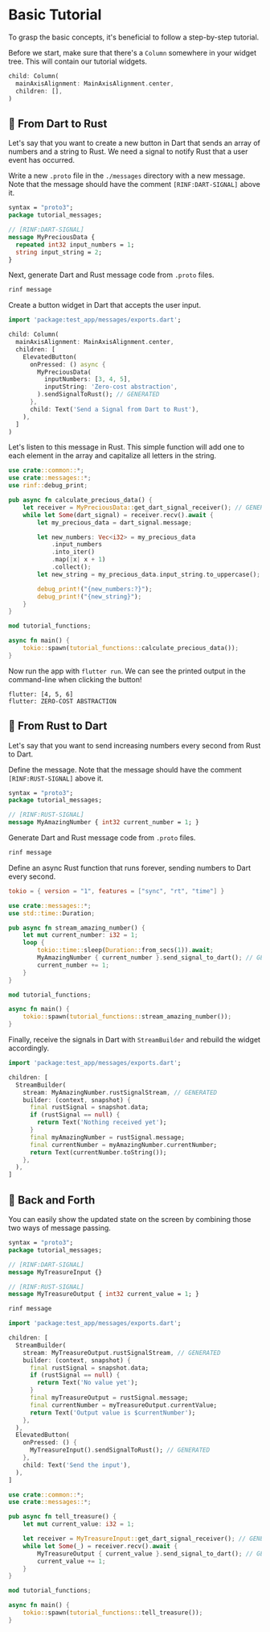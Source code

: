 # Basic Tutorial

To grasp the basic concepts, it's beneficial to follow a step-by-step tutorial.

Before we start, make sure that there's a `Column` somewhere in your widget tree. This will contain our tutorial widgets.

```dart title="lib/main.dart"
child: Column(
  mainAxisAlignment: MainAxisAlignment.center,
  children: [],
)
```

## 🚨 From Dart to Rust

Let's say that you want to create a new button in Dart that sends an array of numbers and a string to Rust. We need a signal to notify Rust that a user event has occurred.

Write a new `.proto` file in the `./messages` directory with a new message. Note that the message should have the comment `[RINF:DART-SIGNAL]` above it.

```proto title="messages/tutorial_messages.proto"
syntax = "proto3";
package tutorial_messages;

// [RINF:DART-SIGNAL]
message MyPreciousData {
  repeated int32 input_numbers = 1;
  string input_string = 2;
}
```

Next, generate Dart and Rust message code from `.proto` files.

```bash title="CLI"
rinf message
```

Create a button widget in Dart that accepts the user input.

```dart title="lib/main.dart"
import 'package:test_app/messages/exports.dart';

child: Column(
  mainAxisAlignment: MainAxisAlignment.center,
  children: [
    ElevatedButton(
      onPressed: () async {
        MyPreciousData(
          inputNumbers: [3, 4, 5],
          inputString: 'Zero-cost abstraction',
        ).sendSignalToRust(); // GENERATED
      },
      child: Text('Send a Signal from Dart to Rust'),
    ),
  ]
)
```

Let's listen to this message in Rust. This simple function will add one to each element in the array and capitalize all letters in the string.

```rust title="native/hub/src/tutorial_functions.rs"
use crate::common::*;
use crate::messages::*;
use rinf::debug_print;

pub async fn calculate_precious_data() {
    let receiver = MyPreciousData::get_dart_signal_receiver(); // GENERATED
    while let Some(dart_signal) = receiver.recv().await {
        let my_precious_data = dart_signal.message;

        let new_numbers: Vec<i32> = my_precious_data
            .input_numbers
            .into_iter()
            .map(|x| x + 1)
            .collect();
        let new_string = my_precious_data.input_string.to_uppercase();

        debug_print!("{new_numbers:?}");
        debug_print!("{new_string}");
    }
}
```

```rust title="native/hub/src/lib.rs"
mod tutorial_functions;

async fn main() {
    tokio::spawn(tutorial_functions::calculate_precious_data());
}
```

Now run the app with `flutter run`. We can see the printed output in the command-line when clicking the button!

```title="Output"
flutter: [4, 5, 6]
flutter: ZERO-COST ABSTRACTION
```

## 📡 From Rust to Dart

Let's say that you want to send increasing numbers every second from Rust to Dart.

Define the message. Note that the message should have the comment `[RINF:RUST-SIGNAL]` above it.

```proto title="messages/tutorial_messages.proto"
syntax = "proto3";
package tutorial_messages;

// [RINF:RUST-SIGNAL]
message MyAmazingNumber { int32 current_number = 1; }
```

Generate Dart and Rust message code from `.proto` files.

```bash title="CLI"
rinf message
```

Define an async Rust function that runs forever, sending numbers to Dart every second.

```toml title="native/hub/Cargo.toml"
tokio = { version = "1", features = ["sync", "rt", "time"] }
```

```rust title="native/hub/src/tutorial_functions.rs"
use crate::messages::*;
use std::time::Duration;

pub async fn stream_amazing_number() {
    let mut current_number: i32 = 1;
    loop {
        tokio::time::sleep(Duration::from_secs(1)).await;
        MyAmazingNumber { current_number }.send_signal_to_dart(); // GENERATED
        current_number += 1;
    }
}
```

```rust title="native/hub/src/lib.rs"
mod tutorial_functions;

async fn main() {
    tokio::spawn(tutorial_functions::stream_amazing_number());
}
```

Finally, receive the signals in Dart with `StreamBuilder` and rebuild the widget accordingly.

```dart title="lib/main.dart"
import 'package:test_app/messages/exports.dart';

children: [
  StreamBuilder(
    stream: MyAmazingNumber.rustSignalStream, // GENERATED
    builder: (context, snapshot) {
      final rustSignal = snapshot.data;
      if (rustSignal == null) {
        return Text('Nothing received yet');
      }
      final myAmazingNumber = rustSignal.message;
      final currentNumber = myAmazingNumber.currentNumber;
      return Text(currentNumber.toString());
    },
  ),
]
```

## 🤝 Back and Forth

You can easily show the updated state on the screen by combining those two ways of message passing.

```proto title="messages/tutorial_messages.proto"
syntax = "proto3";
package tutorial_messages;

// [RINF:DART-SIGNAL]
message MyTreasureInput {}

// [RINF:RUST-SIGNAL]
message MyTreasureOutput { int32 current_value = 1; }
```

```bash title="CLI"
rinf message
```

```dart title="lib/main.dart"
import 'package:test_app/messages/exports.dart';

children: [
  StreamBuilder(
    stream: MyTreasureOutput.rustSignalStream, // GENERATED
    builder: (context, snapshot) {
      final rustSignal = snapshot.data;
      if (rustSignal == null) {
        return Text('No value yet');
      }
      final myTreasureOutput = rustSignal.message;
      final currentNumber = myTreasureOutput.currentValue;
      return Text('Output value is $currentNumber');
    },
  ),
  ElevatedButton(
    onPressed: () {
      MyTreasureInput().sendSignalToRust(); // GENERATED
    },
    child: Text('Send the input'),
  ),
]
```

```rust title="native/hub/src/tutorial_functions.rs"
use crate::common::*;
use crate::messages::*;

pub async fn tell_treasure() {
    let mut current_value: i32 = 1;

    let receiver = MyTreasureInput::get_dart_signal_receiver(); // GENERATED
    while let Some(_) = receiver.recv().await {
        MyTreasureOutput { current_value }.send_signal_to_dart(); // GENERATED
        current_value += 1;
    }
}
```

```rust title="native/hub/src/lib.rs"
mod tutorial_functions;

async fn main() {
    tokio::spawn(tutorial_functions::tell_treasure());
}
```
